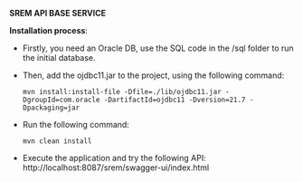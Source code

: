**SREM API BASE SERVICE**

**Installation process**:
- Firstly, you need an Oracle DB, use the SQL code in the /sql folder to run the initial database.

- Then, add the ojdbc11.jar to the project, using the following command:

      mvn install:install-file -Dfile=./lib/ojdbc11.jar -DgroupId=com.oracle -DartifactId=ojdbc11 -Dversion=21.7 -Dpackaging=jar
- Run the following command:

      mvn clean install
- Execute the application and try the following API: http://localhost:8087/srem/swagger-ui/index.html